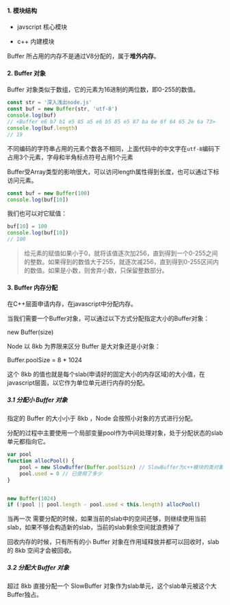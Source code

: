 #### 1. 模块结构

* javscript 核心模块

* c++ 内建模块

Buffer 所占用的内存不是通过V8分配的，属于**堆外内存**。

#### 2. Buffer 对象

Buffer 对象类似于数组，它的元素为16进制的两位数，即0-255的数值。

```js
const str = '深入浅出node.js'
const buf = new Buffer(str, 'utf-8')
console.log(buf)
// <Buffer e6 b7 b1 e5 85 a5 e6 b5 85 e5 87 ba 6e 6f 64 65 2e 6a 73>
console.log(buf.length)
// 19
```

不同编码的字符串占用的元素个数各不相同，上面代码中的中文字在`utf-8`编码下占用3个元素，字母和半角标点符号占用1个元素

Buffer受Array类型的影响很大，可以访问length属性得到长度，也可以通过下标访问元素。

```js
const buf = new Buffer(100)
console.log(buf[10])
```

我们也可以对它赋值：

```js
buf[10] = 100
console.log(buf[10])
// 100
```

> 给元素的赋值如果小于0，就将该值逐次加256，直到得到一个0-255之间的整数。如果得到的数值大于255，就逐次减256，直到得到0-255区间内的数值。如果是小数，则舍弃小数，只保留整数部分。

#### 3. Buffer 内存分配

在C++层面申请内存，在javascript中分配内存。

当我们需要一个Buffer对象，可以通过以下方式分配指定大小的Buffer对象：

new Buffer\(size\)

Node 以 8kb 为界限来区分 Buffer 是大对象还是小对象：

Buffer.poolSize = 8 \* 1024

这个 8kb 的值也就是每个slab\(申请好的固定大小的内存区域\)的大小值，在javascript层面，以它作为单位单元进行内存的分配。

##### 3.1 分配小 Buffer 对象

指定的 Buffer 的大小小于 8kb ，Node 会按照小对象的方式进行分配。

分配的过程中主要使用一个局部变量pool作为中间处理对象，处于分配状态的slab单元都指向它。

```js
var pool
function allocPool() {
    pool = new SlowBuffer(Buffer.poolSize) // SlowBuffer为c++模块的类对象
    pool.used = 0 // 已使用了多少
}


new Buffer(1024)
if (!pool || pool.length - pool.used < this.length) allocPool()
```

当再一次 需要分配的时候，如果当前的slab中的空间还够，则继续使用当前slab，如果不够会构造新的slab，当前的slab剩余空间就浪费掉了

回收内存的时候，只有所有的小 Buffer 对象在作用域释放并都可以回收时，slab的 8kb 空间才会被回收。

##### 3.2 分配大 Buffer 对象

超过 8kb 直接分配一个 SlowBuffer 对象作为slab单元，这个slab单元被这个大Buffer独占。



 

